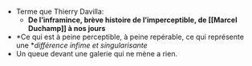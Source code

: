 - Terme que Thierry Davilla:
	- **De l’inframince, brève histoire de l’imperceptible, de [[Marcel Duchamp]] à nos jours**
- *Ce qui est à peine perceptible, à peine repérable, ce qui représente une **différence infime et singularisante*
- Un queue devant une galerie qui ne mène a rien.